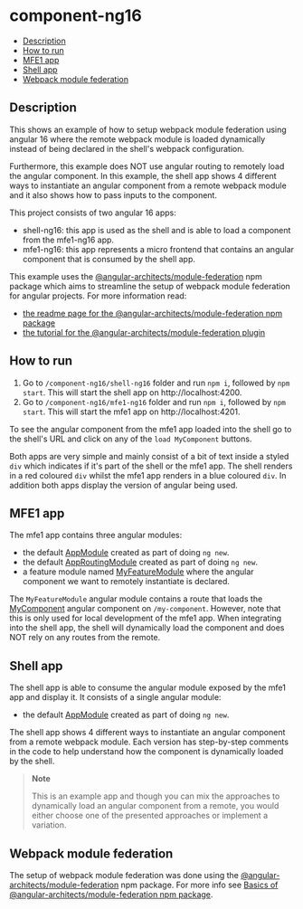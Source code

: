 # component-ng16

- [Description](#description)
- [How to run](#how-to-run)
- [MFE1 app](#mfe1-app)
- [Shell app](#shell-app)
- [Webpack module federation](#webpack-module-federation)

## Description

This shows an example of how to setup webpack module federation using angular 16 where the remote webpack module is loaded dynamically instead of being declared in the shell's webpack configuration. 

Furthermore, this example does NOT use angular routing to remotely load the angular component. In this example, the shell app shows 4 different ways to instantiate an angular component from a remote webpack module and it also shows how to pass inputs to the component.

This project consists of two angular 16 apps:
- shell-ng16: this app is used as the shell and is able to load a component from the mfe1-ng16 app.
- mfe1-ng16: this app represents a micro frontend that contains an angular component that is consumed by the shell app.

This example uses the [@angular-architects/module-federation](https://www.npmjs.com/package/@angular-architects/module-federation) npm package which aims to streamline the setup of webpack module federation for angular projects. For more information read:
- [the readme page for the @angular-architects/module-federation npm package](https://www.npmjs.com/package/@angular-architects/module-federation?activeTab=readme)
- [the tutorial for the @angular-architects/module-federation plugin](https://github.com/angular-architects/module-federation-plugin/blob/main/libs/mf/tutorial/tutorial.md)

## How to run

1) Go to `/component-ng16/shell-ng16` folder and run `npm i`, followed by `npm start`. This will start the shell app on http://localhost:4200.
2) Go to `/component-ng16/mfe1-ng16` folder and run `npm i`, followed by `npm start`. This will start the mfe1 app on http://localhost:4201.

To see the angular component from the mfe1 app loaded into the shell go to the shell's URL and click on any of the `load MyComponent` buttons. 

Both apps are very simple and mainly consist of a bit of text inside a styled `div` which indicates if it's part of the shell or the mfe1 app. The shell renders in a red coloured `div` whilst the mfe1 app renders in a blue coloured `div`. In addition both apps display the version of angular being used.

## MFE1 app

The mfe1 app contains three angular modules:
- the default [AppModule](/component-ng16/mfe1-ng16/src/app/app.module.ts) created as part of doing `ng new`.
- the default [AppRoutingModule](/component-ng16/mfe1-ng16/src/app/app-routing.module.ts) created as part of doing `ng new`.
- a feature module named [MyFeatureModule](/component-ng16/mfe1-ng16/src/app/my-feature/my-feature.module.ts) where the angular component we want to remotely instantiate is declared.

The `MyFeatureModule` angular module contains a route that loads the [MyComponent](/component-ng16/mfe1-ng16/src/app/my-feature/my-component/my-component.component.ts) angular component on `/my-component`. However, note that this is only used for local development of the mfe1 app. When integrating into the shell app, the shell will dynamically load the component and does NOT rely on any routes from the remote.

## Shell app

The shell app is able to consume the angular module exposed by the mfe1 app and display it. It consists of a single angular module:
- the default [AppModule](/component-ng16/shell-ng16/src/app/app.module.ts) created as part of doing `ng new`.

The shell app shows 4 different ways to instantiate an angular component from a remote webpack module. Each version has step-by-step comments in the code to help understand how the component is dynamically loaded by the shell.

> **Note**
>
> This is an example app and though you can mix the approaches to dynamically load an angular component from a remote, you would either choose one of the presented approaches or implement a variation.

## Webpack module federation

The setup of webpack module federation was done using the [@angular-architects/module-federation](https://www.npmjs.com/package/@angular-architects/module-federation) npm package. For more info see [Basics of @angular-architects/module-federation npm package](/docs/basics-angular-architects.md).

